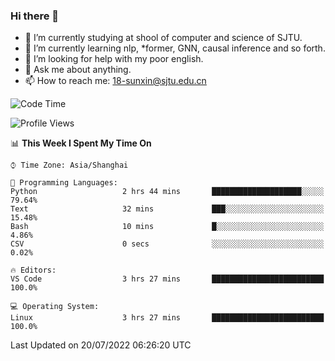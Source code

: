 ### Hi there 👋

<!--
**sunxin000/sunxin000** is a ✨ _special_ ✨ repository because its `README.md` (this file) appears on your GitHub profile.

Here are some ideas to get you started:

- 🔭 I’m currently working on ...
- 🌱 I’m currently learning ...
- 👯 I’m looking to collaborate on ...
- 🤔 I’m looking for help with ...
- 💬 Ask me about ...
- 📫 How to reach me: ...
- 😄 Pronouns: ...
- ⚡ Fun fact: ...
-->
- 🏫 I’m currently studying at shool of computer and science of SJTU.
- 🌱 I’m currently learning nlp, \*former, GNN, causal inference and so forth.
- 🤔 I’m looking for help with my poor english.
- 💬 Ask me about anything.
- 📫 How to reach me: 18-sunxin@sjtu.edu.cn
<!--START_SECTION:waka-->
![Code Time](http://img.shields.io/badge/Code%20Time-260%20hrs%2056%20mins-blue)

![Profile Views](http://img.shields.io/badge/Profile%20Views-2-blue)

📊 **This Week I Spent My Time On** 

```text
⌚︎ Time Zone: Asia/Shanghai

💬 Programming Languages: 
Python                   2 hrs 44 mins       ████████████████████░░░░░   79.64% 
Text                     32 mins             ███░░░░░░░░░░░░░░░░░░░░░░   15.48% 
Bash                     10 mins             █░░░░░░░░░░░░░░░░░░░░░░░░   4.86% 
CSV                      0 secs              ░░░░░░░░░░░░░░░░░░░░░░░░░   0.02%

🔥 Editors: 
VS Code                  3 hrs 27 mins       █████████████████████████   100.0%

💻 Operating System: 
Linux                    3 hrs 27 mins       █████████████████████████   100.0%

```


 Last Updated on 20/07/2022 06:26:20 UTC
<!--END_SECTION:waka-->
